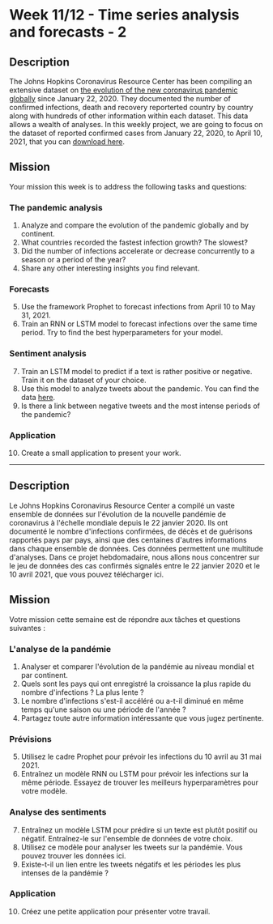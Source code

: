 # Week 11/12 - Time series analysis and forecasts - 2

## Description
The Johns Hopkins Coronavirus Resource Center has been compiling an extensive dataset on [the evolution of the new coronavirus pandemic globally](https://data.humdata.org/dataset/novel-coronavirus-2019-ncov-cases) since January 22, 2020. They documented the number of confirmed infections, death and recovery reporterted country by country along with hundreds of other information within each dataset.
This data allows a wealth of analyses. In this weekly project, we are going to focus on the dataset of reported confirmed cases from January 22, 2020, to April 10, 2021, that you can [download here](https://raw.githubusercontent.com/mansont/datasets-tests/main/covid19_confirmed_global.csv).
## Mission
Your mission this week is to address the following tasks and questions:
### The pandemic analysis
1. Analyze and compare the evolution of the pandemic globally and by continent.
2. What countries recorded the fastest infection growth? The slowest?
3. Did the number of infections accelerate or decrease concurrently to a season or a period of the year?
4. Share any other interesting insights you find relevant.
### Forecasts
5. Use the framework Prophet to forecast infections from April 10 to May 31, 2021.
6. Train an RNN or LSTM model to forecast infections over the same time period. Try to find the best hyperparameters for your model.
### Sentiment analysis
7. Train an LSTM model to predict if a text is rather positive or negative. Train it on the dataset of your choice.
8. Use this model to analyze tweets about the pandemic. You can find the data [here](https://www.kaggle.com/datasets/gpreda/covid19-tweets).
9. Is there a link between negative tweets and the most intense periods of the pandemic?
### Application
10. Create a small application to present your work.


-----

## Description
Le Johns Hopkins Coronavirus Resource Center a compilé un vaste ensemble de données sur l'évolution de la nouvelle pandémie de coronavirus à l'échelle mondiale depuis le 22 janvier 2020. Ils ont documenté le nombre d'infections confirmées, de décès et de guérisons rapportés pays par pays, ainsi que des centaines d'autres informations dans chaque ensemble de données.
Ces données permettent une multitude d'analyses. Dans ce projet hebdomadaire, nous allons nous concentrer sur le jeu de données des cas confirmés signalés entre le 22 janvier 2020 et le 10 avril 2021, que vous pouvez télécharger ici.
## Mission
Votre mission cette semaine est de répondre aux tâches et questions suivantes :
### L'analyse de la pandémie
1. Analyser et comparer l'évolution de la pandémie au niveau mondial et par continent.
2. Quels sont les pays qui ont enregistré la croissance la plus rapide du nombre d'infections ? La plus lente ?
3. Le nombre d'infections s'est-il accéléré ou a-t-il diminué en même temps qu'une saison ou une période de l'année ?
4. Partagez toute autre information intéressante que vous jugez pertinente.
### Prévisions
5. Utilisez le cadre Prophet pour prévoir les infections du 10 avril au 31 mai 2021.
6. Entraînez un modèle RNN ou LSTM pour prévoir les infections sur la même période. Essayez de trouver les meilleurs hyperparamètres pour votre modèle.
### Analyse des sentiments
7. Entraînez un modèle LSTM pour prédire si un texte est plutôt positif ou négatif. Entraînez-le sur l'ensemble de données de votre choix.
8. Utilisez ce modèle pour analyser les tweets sur la pandémie. Vous pouvez trouver les données ici.
9. Existe-t-il un lien entre les tweets négatifs et les périodes les plus intenses de la pandémie ?
### Application
10. Créez une petite application pour présenter votre travail.

